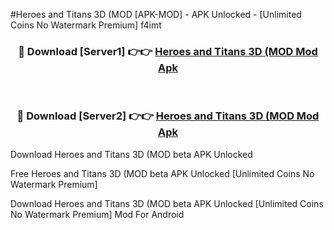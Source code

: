 #Heroes and Titans 3D (MOD [APK-MOD] - APK Unlocked - [Unlimited Coins No Watermark Premium] f4imt



<div align="center">

<h3>🔴 Download [Server1] 👉👉 <a href="https://momento.my/?title=Heroes_and_Titans_3D_(MOD">Heroes and Titans 3D (MOD Mod Apk</a></h3><br>

<h3>🔴 Download [Server2] 👉👉 <a href="https://momento.my/?title=Heroes_and_Titans_3D_(MOD">Heroes and Titans 3D (MOD Mod Apk</a></h3>
</div>



Download Heroes and Titans 3D (MOD beta APK Unlocked

Free Heroes and Titans 3D (MOD beta APK Unlocked [Unlimited Coins No Watermark Premium]

Download Heroes and Titans 3D (MOD beta APK Unlocked [Unlimited Coins No Watermark Premium] Mod For Android
